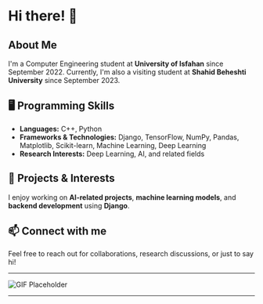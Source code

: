 # Hi there! 👋

## About Me

I'm a Computer Engineering student at **University of Isfahan** since September 2022. Currently, I'm also a visiting student at **Shahid Beheshti University** since September 2023.

## 🖥️ Programming Skills
- **Languages:** C++, Python
- **Frameworks & Technologies:** Django, TensorFlow, NumPy, Pandas, Matplotlib, Scikit-learn, Machine Learning, Deep Learning
- **Research Interests:** Deep Learning, AI, and related fields

## 🚀 Projects & Interests
I enjoy working on **AI-related projects**, **machine learning models**, and **backend development** using **Django**.

## 📫 Connect with me
Feel free to reach out for collaborations, research discussions, or just to say hi!

---

![GIF Placeholder](https://media.giphy.com/media/QTfX9Ejfra3ZmNxh6B/giphy.gif](https://pin.it/6JP3yOhD5))

---

